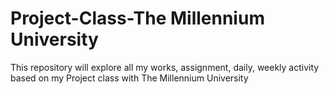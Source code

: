 # Project-Class-The Millennium University
 This repository will explore all my works, assignment, daily, weekly activity based on my Project class with The Millennium University 
